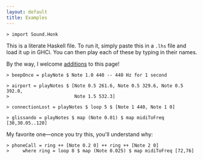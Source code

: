 ```yaml
---
layout: default
title: Examples
---
```


    > import Sound.Honk

This is a literate Haskell file. To run it, simply paste this in a `.lhs` file
and load it up in GHCi. You can then play each of these by typing in their
names.

By the way, I welcome [additions] to this page!

[additions]: https://github.com/lfairy/honk/blob/gh-pages/examples/index.markdown

    > beepOnce = playNote $ Note 1.0 440 -- 440 Hz for 1 second

    > airport = playNotes $ [Note 0.5 261.6, Note 0.5 329.6, Note 0.5 392.0,
    >                        Note 1.5 532.3]

    > connectionLost = playNotes $ loop 5 $ [Note 1 440, Note 1 0]

    > glissando = playNotes $ map (Note 0.01) $ map midiToFreq [30,30.05..120]

My favorite one&mdash;once you try this, you'll understand why:

    > phoneCall = ring ++ [Note 0.2 0] ++ ring ++ [Note 2 0]
    >     where ring = loop 8 $ map (Note 0.025) $ map midiToFreq [72,76]
